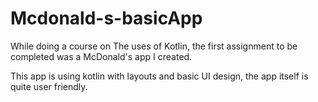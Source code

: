 # Mcdonald-s-basicApp
While doing a course on The uses of Kotlin, the first assignment to be completed was a McDonald's app I created.

This app is using kotlin with layouts and basic UI design, the app itself is quite user friendly.
